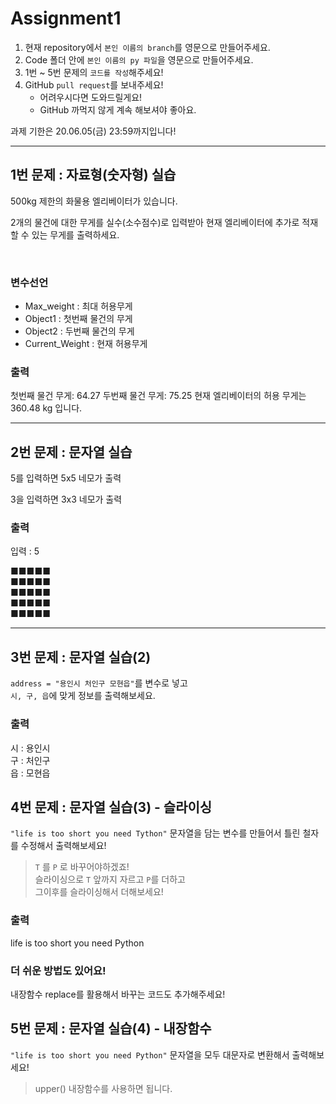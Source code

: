 # Assignment1

1. 현재 repository에서 `본인 이름의 branch`를 영문으로 만들어주세요.
2. Code 폴더 안에 `본인 이름의 py 파일`을 영문으로 만들어주세요.
3. 1번 ~ 5번 문제의 `코드를 작성`해주세요!
4. GitHub `pull request`를 보내주세요!
   - 어려우시다면 도와드릴게요!
   - GitHub 까먹지 않게 계속 해보셔야 좋아요.


과제 기한은 20.06.05(금) 23:59까지입니다!

--- 


## 1번 문제 : 자료형(숫자형) 실습

500kg 제한의 화물용 엘리베이터가 있습니다. 

2개의 물건에 대한 무게를 실수(소수점수)로 입력받아 현재 엘리베이터에 추가로 적재할 수 있는 무게를 출력하세요.


​
### 변수선언
- Max_weight : 최대 허용무게
- Object1 : 첫번째 물건의 무게
- Object2 : 두번째 물건의 무게
- Current_Weight : 현재 허용무게
​

### 출력
첫번째 물건 무게: 64.27
두번째 물건 무게: 75.25
현재 엘리베이터의 허용 무게는 360.48 kg 입니다.

---

## 2번 문제 : 문자열 실습

5를 입력하면 5x5 네모가 출력

3을 입력하면 3x3 네모가 출력

### 출력
입력 : 5

■■■■■  
■■■■■  
■■■■■  
■■■■■  
■■■■■  

--- 

## 3번 문제 : 문자열 실습(2)

`address = "용인시 처인구 모현읍"`를 변수로 넣고   
`시, 구, 읍`에 맞게 정보를 출력해보세요.

### 출력

시 : 용인시  
구 : 처인구  
읍 : 모현읍  


## 4번 문제 : 문자열 실습(3) - 슬라이싱

`"life is too short you need Tython"` 문자열을 담는 변수를 만들어서 틀린 철자를 수정해서 출력해보세요!

> `T` 를 `P` 로 바꾸어야하겠죠!  
> 슬라이싱으로 `T` 앞까지 자르고 `P`를 더하고  
> 그이후를 슬라이싱해서 더해보세요!

### 출력

life is too short you need Python

### 더 쉬운 방법도 있어요!

내장함수 replace를 활용해서 바꾸는 코드도 추가해주세요!

## 5번 문제 : 문자열 실습(4) - 내장함수

`"life is too short you need Python"` 문자열을 모두 대문자로 변환해서 출력해보세요!

> upper() 내장함수를 사용하면 됩니다.